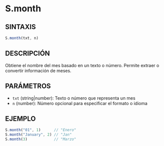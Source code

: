 # S.month

## SINTAXIS
```javascript
S.month(txt, n)
```

## DESCRIPCIÓN
Obtiene el nombre del mes basado en un texto o número. Permite extraer o convertir información de meses.

## PARÁMETROS
- `txt` (string|number): Texto o número que representa un mes
- `n` (number): Número opcional para especificar el formato o idioma

## EJEMPLO
```javascript
S.month("01", 1)      // "Enero"
S.month("January", 2) // "Jan"
S.month(3)            // "Marzo"
```